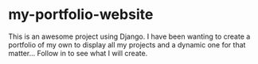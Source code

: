 # my-portfolio-website
This is an awesome project using Django. I have been wanting to create a portfolio of my own to display all my projects and a dynamic one for that matter... Follow in to see what I will create.
